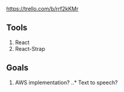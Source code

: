https://trello.com/b/rrf2kKMr

## Tools
1. React
2. React-Strap

## Goals
1. AWS implementation?
..* Text to speech?
